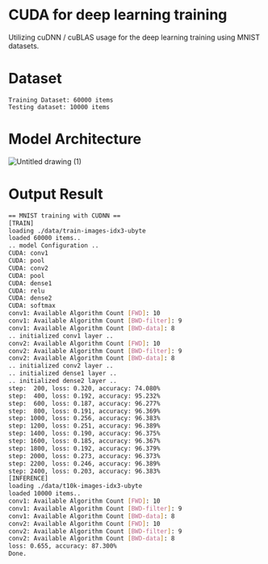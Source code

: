 # CUDA for deep learning training
Utilizing cuDNN / cuBLAS usage for the deep learning training using MNIST datasets.

# Dataset
```
Training Dataset: 60000 items
Testing dataset: 10000 items
```
# Model Architecture
![Untitled drawing (1)](https://github.com/Kaiwei0323/MNIST_CUDA/assets/91507316/ecb8c09a-4899-4686-9dd3-2edaa1ed472c)

# Output Result
```bash
== MNIST training with CUDNN ==
[TRAIN]
loading ./data/train-images-idx3-ubyte
loaded 60000 items..
.. model Configuration ..
CUDA: conv1
CUDA: pool
CUDA: conv2
CUDA: pool
CUDA: dense1
CUDA: relu
CUDA: dense2
CUDA: softmax
conv1: Available Algorithm Count [FWD]: 10
conv1: Available Algorithm Count [BWD-filter]: 9
conv1: Available Algorithm Count [BWD-data]: 8
.. initialized conv1 layer ..
conv2: Available Algorithm Count [FWD]: 10
conv2: Available Algorithm Count [BWD-filter]: 9
conv2: Available Algorithm Count [BWD-data]: 8
.. initialized conv2 layer ..
.. initialized dense1 layer ..
.. initialized dense2 layer ..
step:  200, loss: 0.320, accuracy: 74.080%
step:  400, loss: 0.192, accuracy: 95.232%
step:  600, loss: 0.187, accuracy: 96.277%
step:  800, loss: 0.191, accuracy: 96.369%
step: 1000, loss: 0.256, accuracy: 96.383%
step: 1200, loss: 0.251, accuracy: 96.389%
step: 1400, loss: 0.190, accuracy: 96.375%
step: 1600, loss: 0.185, accuracy: 96.367%
step: 1800, loss: 0.192, accuracy: 96.379%
step: 2000, loss: 0.273, accuracy: 96.373%
step: 2200, loss: 0.246, accuracy: 96.389%
step: 2400, loss: 0.203, accuracy: 96.383%
[INFERENCE]
loading ./data/t10k-images-idx3-ubyte
loaded 10000 items..
conv1: Available Algorithm Count [FWD]: 10
conv1: Available Algorithm Count [BWD-filter]: 9
conv1: Available Algorithm Count [BWD-data]: 8
conv2: Available Algorithm Count [FWD]: 10
conv2: Available Algorithm Count [BWD-filter]: 9
conv2: Available Algorithm Count [BWD-data]: 8
loss: 0.655, accuracy: 87.300%
Done.
```
